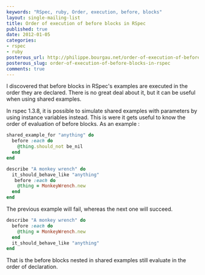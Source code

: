 ```yaml
---
keywords: "RSpec, ruby, Order, execution, before, blocks"
layout: single-mailing-list
title: Order of execution of before blocks in RSpec
published: true
date: 2012-01-05
categories:
- rspec
- ruby
posterous_url: http://philippe.bourgau.net/order-of-execution-of-before-blocks-in-rspec
posterous_slug: order-of-execution-of-before-blocks-in-rspec
comments: true
---
```

I discovered that before blocks in RSpec's examples are executed in the order they are declared. There is no great deal about it, but it can be useful when using shared examples.

In rspec 1.3.8, it is possible to simulate shared examples with parameters by using instance variables instead. This is were it gets useful to know the order of evaluation of before blocks. As an example :

```ruby
shared_example_for "anything" do
  before :each do
    @thing.should_not be_nil
  end
end

describe "A monkey wrench" do
  it_should_behave_like "anything"
   before :each do
    @thing = MonkeyWrench.new
  end
end
```

The previous example will fail, whereas the next one will succeed.

```ruby
describe "A monkey wrench" do
  before :each do
    @thing = MonkeyWrench.new
  end
  it_should_behave_like "anything"
end
```

That is the before blocks nested in shared examples still evaluate in the order of declaration.
